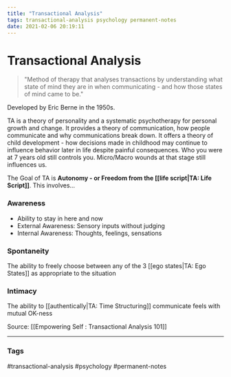 ```yaml
---
title: "Transactional Analysis"
tags: transactional-analysis psychology permanent-notes
date: 2021-02-06 20:19:11
---
```


# Transactional Analysis

> "Method of therapy that analyses transactions by understanding what state of mind they are in when communicating - and how those states of mind came to be."

Developed by Eric Berne in the 1950s.

TA is a theory of personality and a systematic psychotherapy for personal growth and change. It provides a theory of communication, how people communicate and why communications break down. It offers a theory of child development - how decisions made in childhood may continue to influence behavior later in life despite painful consequences. Who you were at 7 years old still controls you. Micro/Macro wounds at that stage still influences us.

The Goal of TA is **Autonomy - or Freedom from the [[life script|TA: Life Script]]**. This involves...

### Awareness

- Ability to stay in here and now
- External Awareness: Sensory inputs without judging
- Internal Awareness: Thoughts, feelings, sensations

### Spontaneity

The ability to freely choose between any of the 3 [[ego states|TA: Ego States]] as appropriate to the situation

### Intimacy

The ability to [[authentically|TA: Time Structuring]] communicate feels with mutual OK-ness

Source: [[Empowering Self : Transactional Analysis 101]]

---
### Tags
#transactional-analysis #psychology #permanent-notes
